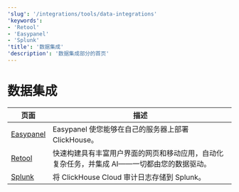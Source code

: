 ```yaml
---
'slug': '/integrations/tools/data-integrations'
'keywords':
- 'Retool'
- 'Easypanel'
- 'Splunk'
'title': '数据集成'
'description': '数据集成部分的首页'
---
```





# 数据集成

| 页面      | 描述                                                                                                                       |
|-----------|----------------------------------------------------------------------------------------------------------------------------|
| [Easypanel](/integrations/easypanel) | Easypanel 使您能够在自己的服务器上部署 ClickHouse。                                                                    |
| [Retool](/integrations/retool)    | 快速构建具有丰富用户界面的网页和移动应用，自动化复杂任务，并集成 AI——一切都由您的数据驱动。 |
| [Splunk](/integrations/audit-splunk)     | 将 ClickHouse Cloud 审计日志存储到 Splunk。                                                                              |
